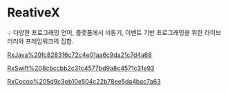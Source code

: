# ReativeX

<aside>
💡 다양한 프로그래밍 언어, 플랫폼에서 비동기, 이벤트 기반 프로그래밍을 위한 라이브러리와 프레임워크의 집합.

</aside>

[RxJava%20fc828316c72c4e01aa6c9da21c7d4a68](RxJava%20fc828316c72c4e01aa6c9da21c7d4a68)

[RxSwift%208cbccbb2c31c4577bd9a8c4571c31e93](RxSwift%208cbccbb2c31c4577bd9a8c4571c31e93)

[RxCocoa%205d9c3eb10e504c22b78ee5da4bac7a63](RxCocoa%205d9c3eb10e504c22b78ee5da4bac7a63)